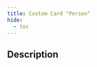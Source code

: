 ```yaml
---
title: Custom Card "Person"
hide:
  - toc
---
```

<!-- markdownlint-disable MD046 -->

## Description

